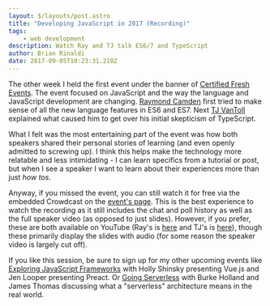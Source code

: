 ```yaml
---
layout: $/layouts/post.astro
title: "Developing JavaScript in 2017 (Recording)"
tags:
    - web development
description: Watch Ray and TJ talk ES6/7 and TypeScript
author: Brian Rinaldi
date: 2017-09-05T10:23:31.210Z
---
```


The other week I held the first event under the banner of [Certified Fresh Events](http://certifiedfreshevents.com/). The event focused on JavaScript and the way the language and JavaScript development are changing. [Raymond Camden](https://www.raymondcamden.com/) first tried to make sense of all the new language features in ES6 and ES7. Next [TJ VanToll](https://twitter.com/tjvantoll) explained what caused him to get over his initial skepticism of TypeScript.<!--more-->

What I felt was the most entertaining part of the event was how both speakers shared their personal stories of learning (and even openly admitted to screwing up). I think this helps make the technology more relatable and less intimidating - I can learn specifics from a tutorial or post, but when I see a speaker I want to learn about their experiences more than just _how tos_.

Anyway, if you missed the event, you can still watch it for free via the embedded Crowdcast on the [event's page](https://certifiedfreshevents.com/events/javascript-2017/). This is the best experience to watch the recording as it still includes the chat and poll history as well as the full speaker video (as opposed to just slides). However, if you prefer, these are both available on YouTube (Ray's is [here](https://www.youtube.com/watch?v=U-JKKm_Kl3w&t=94s) and TJ's is [here](https://www.youtube.com/watch?v=d6q5zIu6nGE&t=23s)), though these primarily display the slides with audio (for some reason the speaker video is largely cut off).

If you like this session, be sure to sign up for my other upcoming events like [Exploring JavaScript Frameworks](https://certifiedfreshevents.com/events/exploring-javascript-frameworks/) with Holly Shinsky presenting Vue.js and Jen Looper presenting Preact. Or [Going Serverless](https://certifiedfreshevents.com/events/going-serverless/) with Burke Holland and James Thomas discussing what a "serverless" architecture means in the real world.